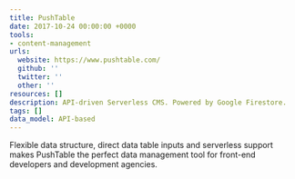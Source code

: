 ```yaml
---
title: PushTable
date: 2017-10-24 00:00:00 +0000
tools:
- content-management
urls:
  website: https://www.pushtable.com/
  github: ''
  twitter: ''
  other: ''
resources: []
description: API-driven Serverless CMS. Powered by Google Firestore.
tags: []
data_model: API-based
---
```

Flexible data structure, direct data table inputs and serverless support makes PushTable the perfect data management tool for front-end developers and development agencies.
